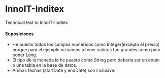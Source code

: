 # InnoIT-Inditex
Technical test to InnoIT-Inditex

#### Suposiciones
- He puesto todos los campos numéricos como Integer(excepto el precio) porque para el ejemplo no vamos a tener valores tan grandes como para poner Long.
- El tipo de la moneda lo he puesto como String pero debería ser un enum o una tabla en la base de datos.
- Ambas fechas (startDate y endDate) son inclusive.